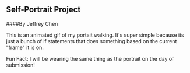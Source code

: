## Self-Portrait Project
####By Jeffrey Chen

This is an animated gif of my portait walking.
It's super simple because its just a bunch of if statements that does something based on the current "frame" it is on.

Fun Fact: I will be wearing the same thing as the portrait on the day of submission!
